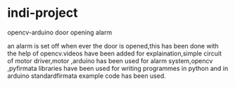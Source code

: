 # indi-project
opencv-arduino door opening alarm

an alarm is set off when ever the door is opened,this has been done with the help of opencv.videos have been added for explaination,simple circuit of motor driver,motor ,arduino has been used for alarm system,opencv ,pyfirmata libraries have been used for writing programmes in python and in arduino standardfirmata example code has been used.
